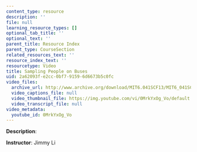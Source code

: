 ```yaml
---
content_type: resource
description: ''
file: null
learning_resource_types: []
optional_tab_title: ''
optional_text: ''
parent_title: Resource Index
parent_type: CourseSection
related_resources_text: ''
resource_index_text: ''
resourcetype: Video
title: Sampling People on Buses
uid: 2a62093f-e2cc-0bf7-9159-6d6673b5c0fc
video_files:
  archive_url: http://www.archive.org/download/MIT6.041SCF13/MIT6_041SCF13_Sampling_People_on_Buses_300k.mp4
  video_captions_file: null
  video_thumbnail_file: https://img.youtube.com/vi/0MrkYxOg_Vo/default.jpg
  video_transcript_file: null
video_metadata:
  youtube_id: 0MrkYxOg_Vo
---
```


**Description**:

**Instructor**: Jimmy Li